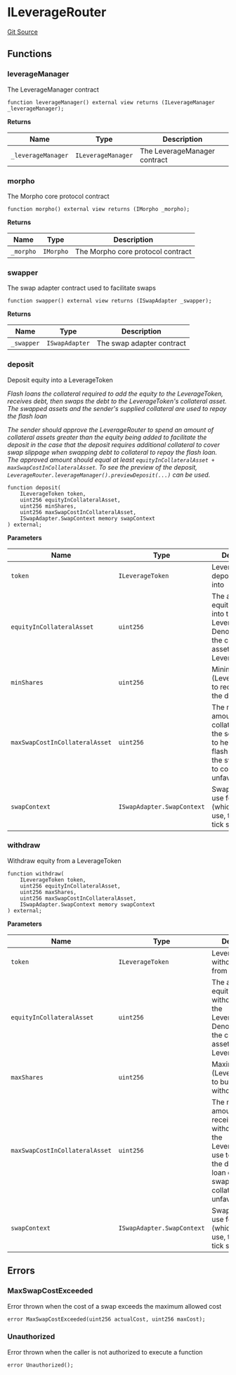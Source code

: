 # ILeverageRouter
[Git Source](https://github.com/seamless-protocol/ilm-v2/blob/e2065c10183acb51865104847d299ff5ad4684d2/src/interfaces/periphery/ILeverageRouter.sol)


## Functions
### leverageManager

The LeverageManager contract


```solidity
function leverageManager() external view returns (ILeverageManager _leverageManager);
```
**Returns**

|Name|Type|Description|
|----|----|-----------|
|`_leverageManager`|`ILeverageManager`|The LeverageManager contract|


### morpho

The Morpho core protocol contract


```solidity
function morpho() external view returns (IMorpho _morpho);
```
**Returns**

|Name|Type|Description|
|----|----|-----------|
|`_morpho`|`IMorpho`|The Morpho core protocol contract|


### swapper

The swap adapter contract used to facilitate swaps


```solidity
function swapper() external view returns (ISwapAdapter _swapper);
```
**Returns**

|Name|Type|Description|
|----|----|-----------|
|`_swapper`|`ISwapAdapter`|The swap adapter contract|


### deposit

Deposit equity into a LeverageToken

*Flash loans the collateral required to add the equity to the LeverageToken, receives debt, then swaps the debt to the
LeverageToken's collateral asset. The swapped assets and the sender's supplied collateral are used to repay the flash loan*

*The sender should approve the LeverageRouter to spend an amount of collateral assets greater than the equity being added
to facilitate the deposit in the case that the deposit requires additional collateral to cover swap slippage when swapping
debt to collateral to repay the flash loan. The approved amount should equal at least `equityInCollateralAsset + maxSwapCostInCollateralAsset`.
To see the preview of the deposit, `LeverageRouter.leverageManager().previewDeposit(...)` can be used.*


```solidity
function deposit(
    ILeverageToken token,
    uint256 equityInCollateralAsset,
    uint256 minShares,
    uint256 maxSwapCostInCollateralAsset,
    ISwapAdapter.SwapContext memory swapContext
) external;
```
**Parameters**

|Name|Type|Description|
|----|----|-----------|
|`token`|`ILeverageToken`|LeverageToken to deposit equity into|
|`equityInCollateralAsset`|`uint256`|The amount of equity to deposit into the LeverageToken. Denominated in the collateral asset of the LeverageToken|
|`minShares`|`uint256`|Minimum shares (LeverageTokens) to receive from the deposit|
|`maxSwapCostInCollateralAsset`|`uint256`|The maximum amount of collateral from the sender to use to help repay the flash loan due to the swap of debt to collateral being unfavorable|
|`swapContext`|`ISwapAdapter.SwapContext`|Swap context to use for the swap (which DEX to use, the route, tick spacing, etc.)|


### withdraw

Withdraw equity from a LeverageToken


```solidity
function withdraw(
    ILeverageToken token,
    uint256 equityInCollateralAsset,
    uint256 maxShares,
    uint256 maxSwapCostInCollateralAsset,
    ISwapAdapter.SwapContext memory swapContext
) external;
```
**Parameters**

|Name|Type|Description|
|----|----|-----------|
|`token`|`ILeverageToken`|LeverageToken to withdraw equity from|
|`equityInCollateralAsset`|`uint256`|The amount of equity to withdraw from the LeverageToken. Denominated in the collateral asset of the LeverageToken|
|`maxShares`|`uint256`|Maximum shares (LeverageTokens) to burn for the withdrawal|
|`maxSwapCostInCollateralAsset`|`uint256`|The maximum amount of equity received from the withdrawal from the LeverageToken to use to help repay the debt flash loan due to the swap of debt to collateral being unfavorable|
|`swapContext`|`ISwapAdapter.SwapContext`|Swap context to use for the swap (which DEX to use, the route, tick spacing, etc.)|


## Errors
### MaxSwapCostExceeded
Error thrown when the cost of a swap exceeds the maximum allowed cost


```solidity
error MaxSwapCostExceeded(uint256 actualCost, uint256 maxCost);
```

### Unauthorized
Error thrown when the caller is not authorized to execute a function


```solidity
error Unauthorized();
```

